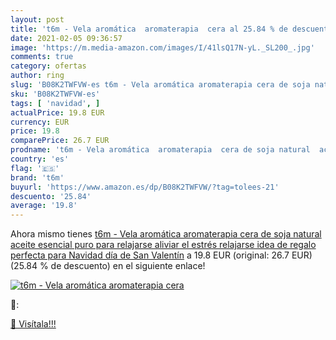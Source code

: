```yaml
---
layout: post
title: 't6m - Vela aromática  aromaterapia  cera al 25.84 % de descuento'
date: 2021-02-05 09:36:57
image: 'https://m.media-amazon.com/images/I/41lsQ17N-yL._SL200_.jpg'
comments: true
category: ofertas
author: ring
slug: 'B08K2TWFVW-es t6m - Vela aromática aromaterapia cera de soja natural...'
sku: 'B08K2TWFVW-es'
tags: [ 'navidad', ]
actualPrice: 19.8 EUR
currency: EUR
price: 19.8
comparePrice: 26.7 EUR
prodname: 't6m - Vela aromática  aromaterapia  cera de soja natural  aceite esencial puro para relajarse  aliviar el estrés  relajarse  idea de regalo perfecta para Navidad  día de San Valentín'
country: 'es'
flag: '🇪🇸'
brand: 't6m'
buyurl: 'https://www.amazon.es/dp/B08K2TWFVW/?tag=tolees-21'
descuento: '25.84'
average: '19.8'
---
```


Ahora mismo tienes [t6m - Vela aromática  aromaterapia  cera de soja natural  aceite esencial puro para relajarse  aliviar el estrés  relajarse  idea de regalo perfecta para Navidad  día de San Valentín](https://www.amazon.es/dp/B08K2TWFVW/?tag=tolees-21) a 19.8 EUR (original: 26.7 EUR) (25.84 %  de descuento) en el siguiente enlace!

[![t6m - Vela aromática  aromaterapia  cera](https://m.media-amazon.com/images/I/41lsQ17N-yL._SL200_.jpg)](https://www.amazon.es/dp/B08K2TWFVW/?tag=tolees-21)

🔎:


[🛒 Visítala!!!](https://www.amazon.es/dp/B08K2TWFVW/?tag=tolees-21)
